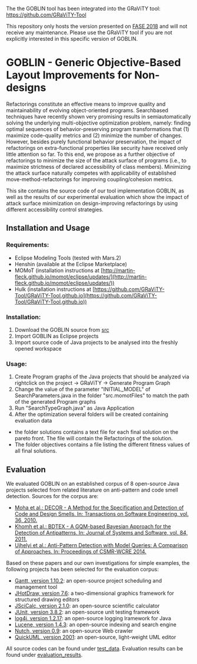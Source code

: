 The the GOBLIN tool has been integrated into the GRaViTY tool: https://github.com/GRaViTY-Tool

This repository only hosts the version presented on [FASE 2018](https://www.etaps.org/index.php/2018/fase) and will not receive any maintenance.
Please use the GRaViTY tool if you are not explicitly interested in this specific version of GOBLIN.
<!---
The work contained in this repository has been published as:

[Sven Peldszus, Géza Kulcsár, Malte Lochau, Sandro Schulze: Continuous Detection of Design Flaws in Evolving Object-Oriented Programs using Incremental Multi-pattern Matching. In: Proceedings of the 31st International Conference on Automated Software Engineering (ASE), September 2016](https://doi.org/10.1145/2970276.2970338)--->

# GOBLIN - Generic Objective-Based Layout Improvements for Non-designs

Refactorings constitute an effective means to improve quality
and maintainability of evolving object-oriented programs. Searchbased
techniques have recently shown very promising results in semiautomatically
solving the underlying multi-objective optimization problem,
namely: finding optimal sequences of behavior-preserving program
transformations that (1) maximize code-quality metrics and (2) minimize
the number of changes. However, besides purely functional behavior
preservation, the impact of refactorings on extra-functional properties
like security have received only little attention so far. To this end,
we propose as a further objective of refactorings to minimize the size of
the attack surface of programs (i.e., to maximize strictness of declared
accessibility of class members). Minimizing the attack surface naturally
competes with applicability of established move-method-refactorings for
improving coupling/cohesion metrics. 

This site contains the source code of our tool implementation GOBLIN, as well as the results of our experimental evaluation which show the impact of attack surface minimization on design-improving refactorings by using different accessibility control strategies.

## Installation and Usage

### Requirements:

- Eclipse Modeling Tools (tested with Mars.2)
- Henshin (available at the Eclipse Marketplace)
- MOMoT (installation instructions at [http://martin-fleck.github.io/momot/eclipse/updates/](http://martin-fleck.github.io/momot/eclipse/updates/))
- Hulk (installation instructions at [https://github.com/GRaViTY-Tool/GRaViTY-Tool.github.io](https://github.com/GRaViTY-Tool/GRaViTY-Tool.github.io))



### Installation:
1. Download the GOBLIN source from [src](https://github.com/Echtzeitsysteme/goblin-fase-2018/tree/master/src)
2. Import GOBLIN as Eclipse projects
3. Import source code of Java projects to be analysed into the freshly opened workspace

### Usage:

1. Create Program graphs of the Java projects that should be analyzed via rightclick on the project -> GRaViTY -> Generate Program Graph
2. Change the value of the parameter "INITIAL_MODEL" of SearchParameters.java in the folder "src.momotFiles" to match the path of the generated Program graphs
3. Run "SearchTypeGraph.java" as Java Application
4. After the optimization several folders will be created containing evaluation data 
  - the folder solutions contains a text file for each final solution on the pareto front. The file will contain the Refactorings of the solution.
  - The folder objectives contains a file listing the different fitness values of all final solutions.

## Evaluation

We evaluated GOBLIN on an established corpus of 8 open-source Java projects selected from related literature on anti-pattern and code smell detection. Sources for the corpus are:

- [Moha et al.: DECOR - A Method for the Specification and Detection of Code and Design Smells. In: Transactions on Software Engineering, vol. 36, 2010.](http://www.irisa.fr/triskell/publis/2009/Moha09d.pdf)
- [Khomh et al.: BDTEX - A GQM-based Bayesian Approach for the Detection of Antipatterns. In: Journal of Systems and Software, vol. 84, 2011.](http://dl.acm.org/citation.cfm?id=1942375)
- [Ujhelyi et al.: Anti-Pattern Detection with Model Queries: A Comparison of Approaches. In: Proceedings of CSMR-WCRE 2014.](http://publicatio.bibl.u-szeged.hu/4761/1/2498771.pdf)

Based on these papers and our own investigations for simple examples, the following projects has been selected for the evaluation corpus:

- [Gantt, version 1.10.2](https://sourceforge.net/projects/ganttproject/files%2FOldFiles/): an open-source project scheduling and management tool
- [JHotDraw, version 7.6](https://sourceforge.net/projects/jhotdraw/): a two-dimensional graphics framework for structured drawing editors
- [JSciCalc, version 2.1.0](https://sourceforge.net/projects/jscicalc/files/jscicalc/): an open-source scientific calculator
- [JUnit, version 3.8.2](http://repo1.maven.org/maven2/junit/junit/3.8.2/): an open-source unit testing framework
- [log4j, version 1.2.17](https://logging.apache.org/log4j/1.2/source-repository.html): an open-source logging lramework for Java
- [Lucene, version 1.4.3](http://archive.apache.org/dist/lucene/java/): an open-source indexing and search engine
- [Nutch, version 0.9](http://archive.apache.org/dist/nutch/): an open-source Web crawler
- [QuickUML, version 2001](https://sourceforge.net/projects/quj/files/): an open-source, light-weight UML editor





All source codes can be found under [test_data](https://github.com/Echtzeitsysteme/goblin-fase-2018/tree/master/test_data). Evaluation results can be found under [evaluation_results](https://github.com/Echtzeitsysteme/goblin-fase-2018/tree/master/evaluation_results).

